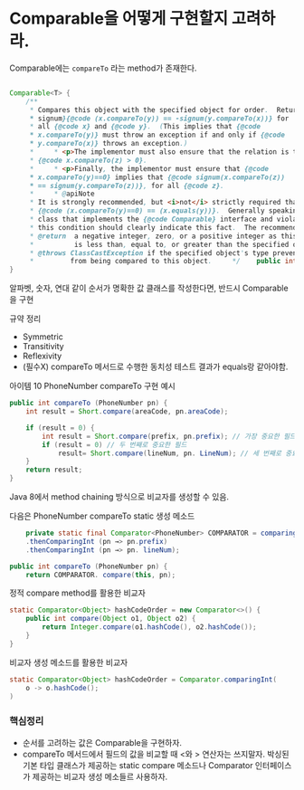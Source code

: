 # Comparable을 어떻게 구현할지 고려하라.

Comparable에는 `compareTo` 라는 method가 존재한다.

```Java

Comparable<T> {  
    /**  
     * Compares this object with the specified object for order.  Returns a     * negative integer, zero, or a positive integer as this object is less     * than, equal to, or greater than the specified object.     *     * <p>The implementor must ensure {@link Integer#signum  
     * signum}{@code (x.compareTo(y)) == -signum(y.compareTo(x))} for  
     * all {@code x} and {@code y}.  (This implies that {@code  
     * x.compareTo(y)} must throw an exception if and only if {@code  
     * y.compareTo(x)} throws an exception.)  
     *     * <p>The implementor must also ensure that the relation is transitive:     * {@code (x.compareTo(y) > 0 && y.compareTo(z) > 0)} implies  
     * {@code x.compareTo(z) > 0}.  
     *     * <p>Finally, the implementor must ensure that {@code  
     * x.compareTo(y)==0} implies that {@code signum(x.compareTo(z))  
     * == signum(y.compareTo(z))}, for all {@code z}.  
     *     * @apiNote  
     * It is strongly recommended, but <i>not</i> strictly required that  
     * {@code (x.compareTo(y)==0) == (x.equals(y))}.  Generally speaking, any  
     * class that implements the {@code Comparable} interface and violates  
     * this condition should clearly indicate this fact.  The recommended     * language is "Note: this class has a natural ordering that is     * inconsistent with equals."     *     * @param   o the object to be compared.  
     * @return  a negative integer, zero, or a positive integer as this object  
     *          is less than, equal to, or greater than the specified object.     *     * @throws NullPointerException if the specified object is null  
     * @throws ClassCastException if the specified object's type prevents it  
     *         from being compared to this object.     */    public int compareTo(T o);  
}

```

알파벳, 숫자, 연대 같이 순서가 명확한 값 클래스를 작성한다면, 반드시 Comparable을 구현

규약 정리
- Symmetric
- Transitivity
- Reflexivity
- (필수X) compareTo 메서드로 수행한 동치성 테스트 결과가 equals랑 같아야함.


아이템 10 PhoneNumber compareTo 구현 예시

```Java
public int compareTo (PhoneNumber pn) {
	int result = Short.compare(areaCode, pn.areaCode);

	if (result = 0) {
		int result = Short.compare(prefix, pn.prefix); // 가장 중요한 필드
		if (result = 0) // 두 번째로 중요한 필드
			result= Short.compare(lineNum, pn. LineNum); // 세 번째로 중요한 필드
	}
	return result;
}
```

Java 8에서 method chaining 방식으로 비교자를 생성할 수 있음.

다음은 PhoneNumber compareTo static 생성 메소드
```Java
	private static final Comparator<PhoneNumber> COMPARATOR = comparingInt ( (PhoneNumber pn) - pn.areaCode)
	.﻿﻿thenComparingInt (pn →> pn.prefix)
	.﻿﻿thenComparingInt (pn →> pn. lineNum);

public int compareTo (PhoneNumber pn) {
	return COMPARATOR. compare(this, pn);
```

정적 compare method를 활용한 비교자
```Java
static Comparator<Object> hashCodeOrder = new Comparator<>() {
	public int compare(Object o1, Object o2) {
		return Integer.compare(o1.hashCode(), o2.hashCode());
	}
}
```

비교자 생성 메소드를 활용한 비교자
```Java
static Comparator<Object> hashCodeOrder = Comparator.comparingInt(
	o -> o.hashCode();
)
```

### 핵심정리
- 순서를 고려하는 값은 Comparable을 구현하자.
- compareTo 메서드에서 필드의 값을 비교할 때 <와 > 연산자는 쓰지말자. 박싱된 기본 타입 클래스가 제공하는 static compare 메소드나 Comparator 인터페이스가 제공하는 비교자 생성 메소들르 사용하자.
